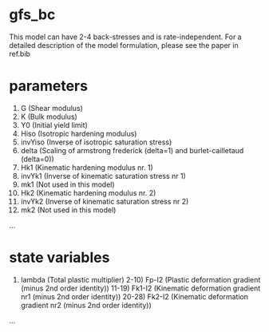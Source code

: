 # gfs_bc
This model can have 2-4 back-stresses and is rate-independent. For a detailed description of the model formulation, please see the paper in ref.bib

# parameters
1. G (Shear modulus)
2. K (Bulk modulus)
3. Y0 (Initial yield limit) 
4. Hiso (Isotropic hardening modulus)
5. invYiso (Inverse of isotropic saturation stress)
6. delta (Scaling of armstrong frederick (delta=1) and burlet-cailletaud (delta=0))
7. Hk1 (Kinematic hardening modulus nr. 1)
8. invYk1 (Inverse of kinematic saturation stress nr 1)
9. mk1 (Not used in this model)
10. Hk2 (Kinematic hardening modulus nr. 2)
11. invYk2 (Inverse of kinematic saturation stress nr 2)
12. mk2 (Not used in this model)

...

# state variables
1) lambda (Total plastic multiplier)
2-10) Fp-I2 (Plastic deformation gradient (minus 2nd order identity))
11-19) Fk1-I2 (Kinematic deformation gradient nr1 (minus 2nd order identity))
20-28) Fk2-I2 (Kinematic deformation gradient nr2 (minus 2nd order identity))

...